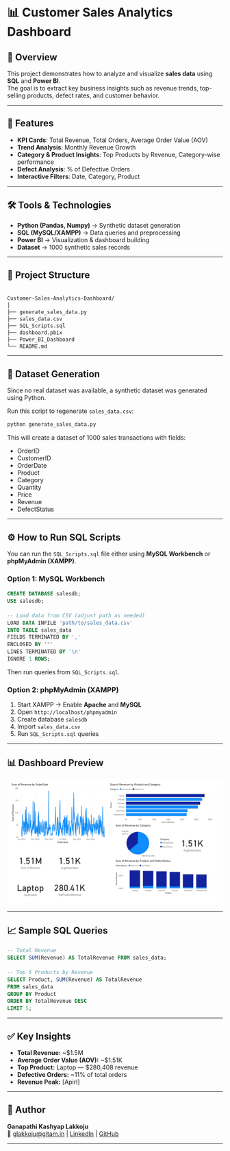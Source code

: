 
# 📊 Customer Sales Analytics Dashboard

## 📌 Overview
This project demonstrates how to analyze and visualize **sales data** using **SQL** and **Power BI**.  
The goal is to extract key business insights such as revenue trends, top-selling products, defect rates, and customer behavior.  

---

## 🚀 Features
- **KPI Cards**: Total Revenue, Total Orders, Average Order Value (AOV)  
- **Trend Analysis**: Monthly Revenue Growth  
- **Category & Product Insights**: Top Products by Revenue, Category-wise performance  
- **Defect Analysis**: % of Defective Orders  
- **Interactive Filters**: Date, Category, Product  

---

## 🛠 Tools & Technologies
- **Python (Pandas, Numpy)** → Synthetic dataset generation  
- **SQL (MySQL/XAMPP)** → Data queries and preprocessing  
- **Power BI** → Visualization & dashboard building  
- **Dataset** → 1000 synthetic sales records  

---

## 📂 Project Structure

```

Customer-Sales-Analytics-Dashboard/
│
├── generate_sales_data.py      
├── sales_data.csv              
├── SQL_Scripts.sql             
├── dashboard.pbix              
├── Power_BI_Dashboard          
└── README.md                   

```

---

## 📂 Dataset Generation
Since no real dataset was available, a synthetic dataset was generated using Python.

Run this script to regenerate `sales_data.csv`:

~~~bash
python generate_sales_data.py
~~~

This will create a dataset of 1000 sales transactions with fields:

- OrderID
- CustomerID
- OrderDate
- Product
- Category
- Quantity
- Price
- Revenue
- DefectStatus

---

## ⚙️ How to Run SQL Scripts

You can run the `SQL_Scripts.sql` file either using **MySQL Workbench** or **phpMyAdmin (XAMPP)**.

### Option 1: MySQL Workbench

~~~sql
CREATE DATABASE salesdb;
USE salesdb;

-- Load data from CSV (adjust path as needed)
LOAD DATA INFILE 'path/to/sales_data.csv'
INTO TABLE sales_data
FIELDS TERMINATED BY ','
ENCLOSED BY '"'
LINES TERMINATED BY '\n'
IGNORE 1 ROWS;
~~~

Then run queries from `SQL_Scripts.sql`.

### Option 2: phpMyAdmin (XAMPP)

1. Start XAMPP → Enable **Apache** and **MySQL**  
2. Open `http://localhost/phpmyadmin`  
3. Create database `salesdb`  
4. Import `sales_data.csv`  
5. Run `SQL_Scripts.sql` queries

---

## 📊 Dashboard Preview


![Dashboard Screenshot](Power_BI_Dashboard.png)

---

## 📈 Sample SQL Queries

~~~sql
-- Total Revenue
SELECT SUM(Revenue) AS TotalRevenue FROM sales_data;

-- Top 5 Products by Revenue
SELECT Product, SUM(Revenue) AS TotalRevenue
FROM sales_data
GROUP BY Product
ORDER BY TotalRevenue DESC
LIMIT 5;
~~~

---

## ✅ Key Insights

- **Total Revenue:** ~$1.5M  
- **Average Order Value (AOV):** ~$1.51K  
- **Top Product:** Laptop — $280,408 revenue 
- **Defective Orders:** ~11% of total orders  
- **Revenue Peak:** [Apirl]

---

## 👤 Author

**Ganapathi Kashyap Lakkoju**  
📧 [glakkoju@gitam.in](mailto:glakkoju@gitam.in) | [LinkedIn](https://www.linkedin.com/in/lakkoju-ganapathi-kashyap-67508825a) | [GitHub](https://github.com/Kashyaplakkoju)

---

